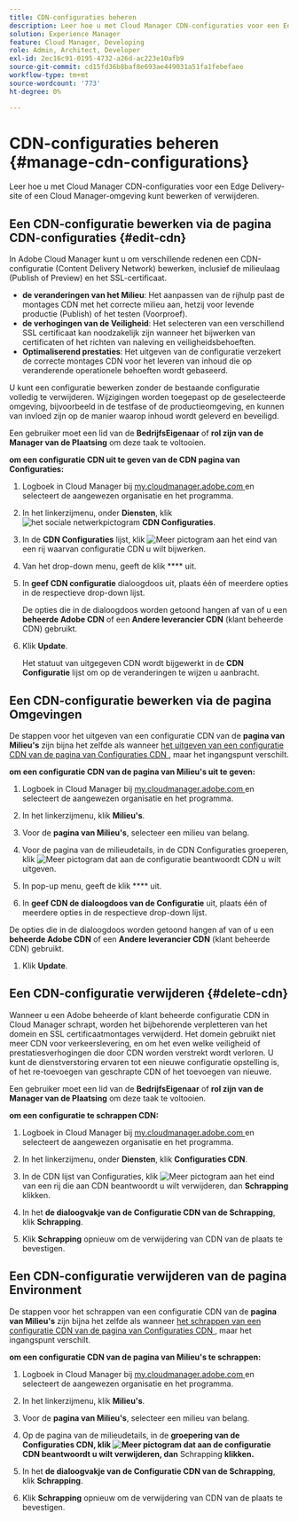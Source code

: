 ```yaml
---
title: CDN-configuraties beheren
description: Leer hoe u met Cloud Manager CDN-configuraties voor een Edge Delivery-site of een Cloud Manager-omgeving kunt bewerken en bijwerken of verwijderen.
solution: Experience Manager
feature: Cloud Manager, Developing
role: Admin, Architect, Developer
exl-id: 2ec16c91-0195-4732-a26d-ac223e10afb9
source-git-commit: cd15fd36b8baf8e693ae449031a51fa1febefaee
workflow-type: tm+mt
source-wordcount: '773'
ht-degree: 0%

---
```


# CDN-configuraties beheren {#manage-cdn-configurations}

Leer hoe u met Cloud Manager CDN-configuraties voor een Edge Delivery-site of een Cloud Manager-omgeving kunt bewerken of verwijderen.

## Een CDN-configuratie bewerken via de pagina CDN-configuraties {#edit-cdn}

In Adobe Cloud Manager kunt u om verschillende redenen een CDN-configuratie (Content Delivery Network) bewerken, inclusief de milieulaag (Publish of Preview) en het SSL-certificaat.

* **de veranderingen van het Milieu**: Het aanpassen van de rijhulp past de montages CDN met het correcte milieu aan, hetzij voor levende productie (Publish) of het testen (Voorproef).
* **de verhogingen van de Veiligheid**: Het selecteren van een verschillend SSL certificaat kan noodzakelijk zijn wanneer het bijwerken van certificaten of het richten van naleving en veiligheidsbehoeften.
* **Optimaliserend prestaties**: Het uitgeven van de configuratie verzekert de correcte montages CDN voor het leveren van inhoud die op veranderende operationele behoeften wordt gebaseerd.

U kunt een configuratie bewerken zonder de bestaande configuratie volledig te verwijderen. Wijzigingen worden toegepast op de geselecteerde omgeving, bijvoorbeeld in de testfase of de productieomgeving, en kunnen van invloed zijn op de manier waarop inhoud wordt geleverd en beveiligd.

Een gebruiker moet een lid van de **BedrijfsEigenaar** of **rol zijn van de Manager van de Plaatsing** om deze taak te voltooien.

**om een configuratie CDN uit te geven van de CDN pagina van Configuraties:**

1. Logboek in Cloud Manager bij [ my.cloudmanager.adobe.com ](https://my.cloudmanager.adobe.com/) en selecteert de aangewezen organisatie en het programma.
1. In het linkerzijmenu, onder **Diensten**, klik ![ het sociale netwerkpictogram ](https://spectrum.adobe.com/static/icons/workflow_18/Smock_SocialNetwork_18_N.svg) **CDN Configuraties**.
1. In de **CDN Configuraties** lijst, klik ![ Meer pictogram ](https://spectrum.adobe.com/static/icons/workflow_18/Smock_More_18_N.svg) aan het eind van een rij waarvan configuratie CDN u wilt bijwerken.

1. Van het drop-down menu, geeft de klik **** uit.

1. In **geef CDN configuratie** dialoogdoos uit, plaats één of meerdere opties in de respectieve drop-down lijst.

   De opties die in de dialoogdoos worden getoond hangen af van of u een **beheerde Adobe CDN** of een **Andere leverancier CDN** (klant beheerde CDN) gebruikt.

1. Klik **Update**.

   Het statuut van uitgegeven CDN wordt bijgewerkt in de **CDN Configuratie** lijst om op de veranderingen te wijzen u aanbracht.


## Een CDN-configuratie bewerken via de pagina Omgevingen

De stappen voor het uitgeven van een configuratie CDN van de **pagina van Milieu&#39;s** zijn bijna het zelfde als wanneer [ het uitgeven van een configuratie CDN van de pagina van Configuraties CDN ](#edit-cdn), maar het ingangspunt verschilt.

**om een configuratie CDN van de pagina van Milieu&#39;s uit te geven:**

1. Logboek in Cloud Manager bij [ my.cloudmanager.adobe.com ](https://my.cloudmanager.adobe.com/) en selecteert de aangewezen organisatie en het programma.

1. In het linkerzijmenu, klik **Milieu&#39;s**.

1. Voor de **pagina van Milieu&#39;s**, selecteer een milieu van belang.

1. Voor de pagina van de milieudetails, in de CDN Configuraties groeperen, klik ![ Meer pictogram ](https://spectrum.adobe.com/static/icons/workflow_18/Smock_More_18_N.svg) dat aan de configuratie beantwoordt CDN u wilt uitgeven.

1. In pop-up menu, geeft de klik **** uit.

1. In **geef CDN de dialoogdoos van de Configuratie** uit, plaats één of meerdere opties in de respectieve drop-down lijst.

De opties die in de dialoogdoos worden getoond hangen af van of u een **beheerde Adobe CDN** of een **Andere leverancier CDN** (klant beheerde CDN) gebruikt.

1. Klik **Update**.


<!-- ## Go live readiness {#go-live-readiness} 

1. ADD STEPS -->


## Een CDN-configuratie verwijderen {#delete-cdn}

Wanneer u een Adobe beheerde of klant beheerde configuratie CDN in Cloud Manager schrapt, worden het bijbehorende verpletteren van het domein en SSL certificaatmontages verwijderd. Het domein gebruikt niet meer CDN voor verkeerslevering, en om het even welke veiligheid of prestatiesverhogingen die door CDN worden verstrekt wordt verloren. U kunt de dienstverstoring ervaren tot een nieuwe configuratie opstelling is, of het re-toevoegen van geschrapte CDN of het toevoegen van nieuwe.

Een gebruiker moet een lid van de **BedrijfsEigenaar** of **rol zijn van de Manager van de Plaatsing** om deze taak te voltooien.

**om een configuratie te schrappen CDN:**

1. Logboek in Cloud Manager bij [ my.cloudmanager.adobe.com ](https://my.cloudmanager.adobe.com/) en selecteert de aangewezen organisatie en het programma.

1. In het linkerzijmenu, onder **Diensten**, klik **Configuraties CDN**.

1. In de CDN lijst van Configuraties, klik ![ Meer pictogram ](https://spectrum.adobe.com/static/icons/workflow_18/Smock_More_18_N.svg) aan het eind van een rij die aan CDN beantwoordt u wilt verwijderen, dan **Schrapping** klikken.

1. In het **de dialoogvakje van de Configuratie CDN van de Schrapping**, klik **Schrapping**.

1. Klik **Schrapping** opnieuw om de verwijdering van CDN van de plaats te bevestigen.


## Een CDN-configuratie verwijderen van de pagina Environment

De stappen voor het schrappen van een configuratie CDN van de **pagina van Milieu&#39;s** zijn bijna het zelfde als wanneer [ het schrappen van een configuratie CDN van de pagina van Configuraties CDN ](#edit-cdn), maar het ingangspunt verschilt.

**om een configuratie CDN van de pagina van Milieu&#39;s te schrappen:**

1. Logboek in Cloud Manager bij [ my.cloudmanager.adobe.com ](https://my.cloudmanager.adobe.com/) en selecteert de aangewezen organisatie en het programma.

1. In het linkerzijmenu, klik **Milieu&#39;s**.

1. Voor de **pagina van Milieu&#39;s**, selecteer een milieu van belang.

1. Op de pagina van de milieudetails, in de **groepering van de Configuraties CDN, klik ![ Meer pictogram ](https://spectrum.adobe.com/static/icons/workflow_18/Smock_More_18_N.svg) dat aan de configuratie CDN beantwoordt u wilt verwijderen, dan** Schrapping **klikken.**

1. In het **de dialoogvakje van de Configuratie CDN van de Schrapping**, klik **Schrapping**.

1. Klik **Schrapping** opnieuw om de verwijdering van CDN van de plaats te bevestigen.
